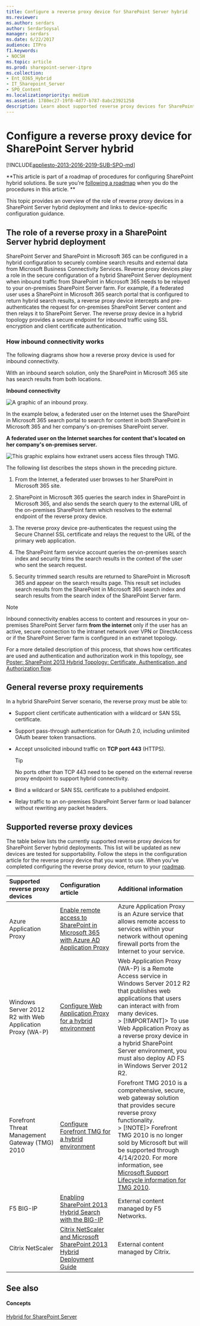 ```yaml
---
title: Configure a reverse proxy device for SharePoint Server hybrid
ms.reviewer: 
ms.author: serdars
author: SerdarSoysal
manager: serdars
ms.date: 6/22/2017
audience: ITPro
f1.keywords:
- NOCSH
ms.topic: article
ms.prod: sharepoint-server-itpro
ms.collection:
- Ent_O365_Hybrid
- IT_Sharepoint_Server
- SPO_Content
ms.localizationpriority: medium
ms.assetid: 1780ec27-19f8-4d77-b787-8abc23921258
description: Learn about supported reverse proxy devices for SharePoint Server hybrid deployments.
---
```


# Configure a reverse proxy device for SharePoint Server hybrid

[!INCLUDE[appliesto-2013-2016-2019-SUB-SPO-md](../includes/appliesto-2013-2016-2019-SUB-SPO-md.md)] 
  
 **This article is part of a roadmap of procedures for configuring SharePoint hybrid solutions. Be sure you're [following a roadmap](configuration-roadmaps.md) when you do the procedures in this article. **
  
This topic provides an overview of the role of reverse proxy devices in a SharePoint Server hybrid deployment and links to device-specific configuration guidance.
  
    
## The role of a reverse proxy in a SharePoint Server hybrid deployment
<a name="role"> </a>

SharePoint Server and SharePoint in Microsoft 365 can be configured in a hybrid configuration to securely combine search results and external data from Microsoft Business Connectivity Services. Reverse proxy devices play a role in the secure configuration of a hybrid SharePoint Server deployment when inbound traffic from SharePoint in Microsoft 365 needs to be relayed to your on-premises SharePoint Server farm. For example, if a federated user uses a SharePoint in Microsoft 365 search portal that is configured to return hybrid search results, a reverse proxy device intercepts and pre-authenticates the request for on-premises SharePoint Server content and then relays it to SharePoint Server. The reverse proxy device in a hybrid topology provides a secure endpoint for inbound traffic using SSL encryption and client certificate authentication.
  
### How inbound connectivity works

The following diagrams show how a reverse proxy device is used for inbound connectivity.
  
With an inbound search solution, only the SharePoint in Microsoft 365 site has search results from both locations.
  
**Inbound connectivity**

![A graphic of an inbound proxy.](../media/Inbound.gif)
  
In the example below, a federated user on the Internet uses the SharePoint in Microsoft 365 search portal to search for content in both SharePoint in Microsoft 365 and her company's on-premises SharePoint server.
  
**A federated user on the Internet searches for content that's located on her company's on-premises server.**

![This graphic explains how extranet users access files through TMG.](../media/Extranet_users_through_TMG.gif)
  
The following list describes the steps shown in the preceding picture.
  
1. From the Internet, a federated user browses to her SharePoint in Microsoft 365 site.
    
2. SharePoint in Microsoft 365 queries the search index in SharePoint in Microsoft 365, and also sends the search query to the external URL of the on-premises SharePoint farm which resolves to the external endpoint of the reverse proxy device.
    
3. The reverse proxy device pre-authenticates the request using the Secure Channel SSL certificate and relays the request to the URL of the primary web application.
    
4. The SharePoint farm service account queries the on-premises search index and security trims the search results in the context of the user who sent the search request.
    
5. Security trimmed search results are returned to SharePoint in Microsoft 365 and appear on the search results page. This result set includes search results from the SharePoint in Microsoft 365 search index and search results from the search index of the SharePoint Server farm.
    
> [!NOTE]
> Inbound connectivity enables access to content and resources in your on-premises SharePoint Server farm **from the internet** only if the user has an active, secure connection to the intranet network over VPN or DirectAccess or if the SharePoint Server farm is configured in an extranet topology. 
  
For a more detailed description of this process, that shows how certificates are used and authentication and authorization work in this topology, see [Poster: SharePoint 2013 Hybrid Topology: Certificate, Authentication, and Authorization flow](https://go.microsoft.com/fwlink/?LinkId=392320).
  
## General reverse proxy requirements
<a name="requirements"> </a>

In a hybrid SharePoint Server scenario, the reverse proxy must be able to:
  
- Support client certificate authentication with a wildcard or SAN SSL certificate.
    
- Support pass-through authentication for OAuth 2.0, including unlimited OAuth bearer token transactions.
    
- Accept unsolicited inbound traffic on **TCP port 443** (HTTPS). 
    
    > [!TIP]
    > No ports other than TCP 443 need to be opened on the external reverse proxy endpoint to support hybrid connectivity. 
  
- Bind a wildcard or SAN SSL certificate to a published endpoint.
    
- Relay traffic to an on-premises SharePoint Server farm or load balancer without rewriting any packet headers.
    
## Supported reverse proxy devices
<a name="devices"> </a>

The table below lists the currently supported reverse proxy devices for SharePoint Server hybrid deployments. This list will be updated as new devices are tested for supportability. Follow the steps in the configuration article for the reverse proxy device that you want to use. When you've completed configuring the reverse proxy device, return to your [roadmap](configuration-roadmaps.md).
  
|**Supported reverse proxy devices**|**Configuration article**|**Additional information**|
|:-----|:-----|:-----|
|Azure Application Proxy|[Enable remote access to SharePoint in Microsoft 365 with Azure AD Application Proxy](/azure/active-directory/manage-apps/application-proxy-integrate-with-sharepoint-server)|Azure Application Proxy is an Azure service that allows remote access to services within your network without opening firewall ports from the Internet to your service.|
|Windows Server 2012 R2 with Web Application Proxy (WA-P)  <br/> |[Configure Web Application Proxy for a hybrid environment](configure-web-application-proxy-for-a-hybrid-environment.md) <br/> |Web Application Proxy (WA-P) is a Remote Access service in Windows Server 2012 R2 that publishes web applications that users can interact with from many devices.  <br/> > [!IMPORTANT]> To use Web Application Proxy as a reverse proxy device in a hybrid SharePoint Server environment, you must also deploy AD FS in Windows Server 2012 R2.           |
|Forefront Threat Management Gateway (TMG) 2010  <br/> |[Configure Forefront TMG for a hybrid environment](configure-forefront-tmg-for-a-hybrid-environment.md) <br/> |Forefront TMG 2010 is a comprehensive, secure, web gateway solution that provides secure reverse proxy functionality.  <br/> > [!NOTE]> Forefront TMG 2010 is no longer sold by Microsoft but will be supported through 4/14/2020. For more information, see [Microsoft Support Lifecycle information for TMG 2010](https://support.microsoft.com/lifecycle/default.aspx?LN=en-us&amp;p1=14873&amp;x=13&amp;y=9).           |
|F5 BIG-IP  <br/> |[Enabling SharePoint 2013 Hybrid Search with the BIG-IP](https://community.f5.com/t5/technical-articles/enabling-sharepoint-2013-hybrid-search-with-the-big-ip/ta-p/282467) <br/> |External content managed by F5 Networks.  <br/> |
|Citrix NetScaler  <br/> |[Citrix NetScaler and Microsoft SharePoint 2013 Hybrid Deployment Guide](https://www.citrix.com/content/dam/citrix/en_us/documents/products-solutions/deployment-guide-netscaler-office-365-en.pdf) <br/> |External content managed by Citrix.  <br/> |
   
## See also
<a name="devices"> </a>

#### Concepts

[Hybrid for SharePoint Server](hybrid.md)